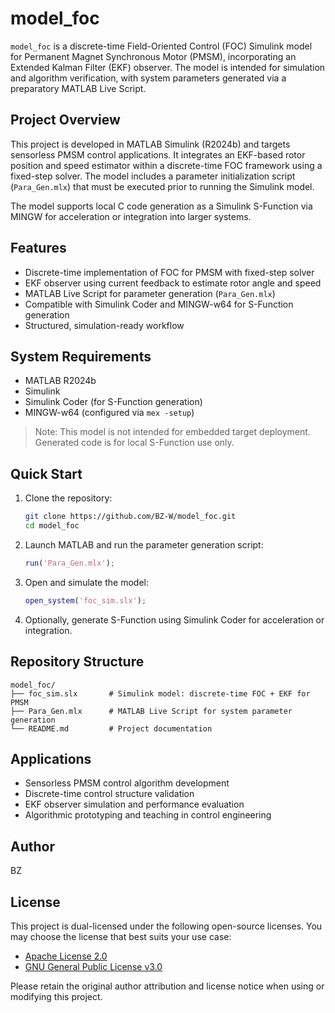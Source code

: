 # model_foc

`model_foc` is a discrete-time Field-Oriented Control (FOC) Simulink model for Permanent Magnet Synchronous Motor (PMSM), incorporating an Extended Kalman Filter (EKF) observer. The model is intended for simulation and algorithm verification, with system parameters generated via a preparatory MATLAB Live Script.

## Project Overview

This project is developed in MATLAB Simulink (R2024b) and targets sensorless PMSM control applications. It integrates an EKF-based rotor position and speed estimator within a discrete-time FOC framework using a fixed-step solver. The model includes a parameter initialization script (`Para_Gen.mlx`) that must be executed prior to running the Simulink model.

The model supports local C code generation as a Simulink S-Function via MINGW for acceleration or integration into larger systems.

## Features

- Discrete-time implementation of FOC for PMSM with fixed-step solver
- EKF observer using current feedback to estimate rotor angle and speed
- MATLAB Live Script for parameter generation (`Para_Gen.mlx`)
- Compatible with Simulink Coder and MINGW-w64 for S-Function generation
- Structured, simulation-ready workflow

## System Requirements

- MATLAB R2024b
- Simulink
- Simulink Coder (for S-Function generation)
- MINGW-w64 (configured via `mex -setup`)

> Note: This model is not intended for embedded target deployment. Generated code is for local S-Function use only.

## Quick Start

1. Clone the repository:

    ```bash
    git clone https://github.com/BZ-W/model_foc.git
    cd model_foc
    ```

2. Launch MATLAB and run the parameter generation script:

    ```matlab
    run('Para_Gen.mlx');
    ```

3. Open and simulate the model:

    ```matlab
    open_system('foc_sim.slx');
    ```

4. Optionally, generate S-Function using Simulink Coder for acceleration or integration.

## Repository Structure

```
model_foc/
├── foc_sim.slx       # Simulink model: discrete-time FOC + EKF for PMSM
├── Para_Gen.mlx      # MATLAB Live Script for system parameter generation
└── README.md         # Project documentation
```

## Applications

- Sensorless PMSM control algorithm development
- Discrete-time control structure validation
- EKF observer simulation and performance evaluation
- Algorithmic prototyping and teaching in control engineering

## Author

BZ

## License

This project is dual-licensed under the following open-source licenses. You may choose the license that best suits your use case:

- [Apache License 2.0](https://www.apache.org/licenses/LICENSE-2.0)
- [GNU General Public License v3.0](https://www.gnu.org/licenses/gpl-3.0.html)

Please retain the original author attribution and license notice when using or modifying this project.
